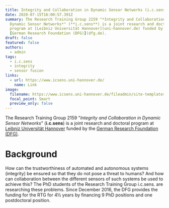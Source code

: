 ```yaml
---
title: Integrity and Collaboration in Dynamic Sensor Networks (i.c.sens)
date: 2020-07-15T16:00:57.391Z
summary: The Research Training Group 2159 "*Integrity and Collaboration in
  Dynamic Sensor Networks*" (**i.c.sens**) is a joint research and doctoral
  program at [Leibniz Universität Hannover](uni-hannover.de) funded by the
  [German Research Foundation (DFG)](dfg.de).
draft: false
featured: false
authors:
  - admin
tags:
  - i.c.sens
  - integrity
  - sensor fusion
links:
  - url: https://www.icsens.uni-hannover.de/
    name: Link
image:
  filename: https://www.icsens.uni-hannover.de/fileadmin/site-templates/logos/icsens/ICSENS_logo.png
  focal_point: Smart
  preview_only: false
---
```

The Research Training Group 2159 "*Integrity and Collaboration in Dynamic Sensor Networks*" (**i.c.sens**) is a joint research and doctoral program at [Leibniz Universität Hannover](uni-hannover.de) funded by the [German Research Foundation (DFG)](dfg.de).

# Background

How can the trustworthiness of automated and autonomous systems (integrity) be ensured so that they do not pose a threat to humans? And how can collaboration between the different sensors of such systems be used to achieve this? The PhD students of the Research Training Group i.c.sens. are researching these problems. Since December 2016, the DFG provides the funding for the RTG for 4½ years by financing 9 PhD positions and one postdoctoral position.